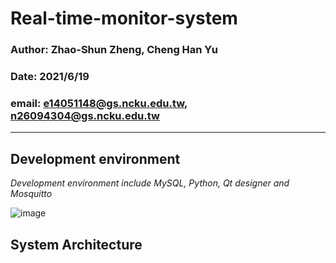 # Real-time-monitor-system
### Author: Zhao-Shun Zheng, Cheng Han Yu  
### Date: 2021/6/19
### email: e14051148@gs.ncku.edu.tw, n26094304@gs.ncku.edu.tw
---
## Development environment
 *Development environment include MySQL, Python, Qt designer and Mosquitto*
 
![image](https://user-images.githubusercontent.com/48173999/122632344-d34c4f00-d104-11eb-98f9-74826821da5f.png)
## System Architecture
